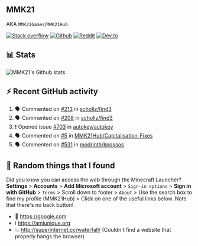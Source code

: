 ## MMK21
AKA `MMK21Games`/`MMK21Hub`

[![Stack overflow](https://img.shields.io/badge/Stack_Overflow-FE7A16?style=for-the-badge&logo=stack-overflow&logoColor=white)](https://stackoverflow.com/users/11519302/mmk21)
[![Github](https://img.shields.io/badge/GitHub-100000?style=for-the-badge&logo=github&logoColor=white)](https://github.com/MMK21Hub)
[![Reddit](https://img.shields.io/badge/Reddit-FF4500?style=for-the-badge&logo=reddit&logoColor=white)](https://www.reddit.com/user/mmk21games)
[![Dev.to](https://img.shields.io/badge/dev.to-0A0A0A?style=for-the-badge&logo=dev.to&logoColor=white)](https://dev.to/mmk21)

## 📊 Stats 

![MMK21's Github stats](https://github-readme-stats.vercel.app/api?username=MMK21Hub&show_icons=true&theme=dark&bg_color=171b22&text_color=CCCCCC&hide_border=true)

## ⚡ Recent GitHub activity

<!--START_SECTION:activity-->
1. 🗣 Commented on [#213](https://github.com/schollz/find3/issues/213) in [schollz/find3](https://github.com/schollz/find3)
2. 🗣 Commented on [#208](https://github.com/schollz/find3/issues/208) in [schollz/find3](https://github.com/schollz/find3)
3. ❗️ Opened issue [#703](https://github.com/autokey/autokey/issues/703) in [autokey/autokey](https://github.com/autokey/autokey)
4. 🗣 Commented on [#5](https://github.com/MMK21Hub/Capitalisation-Fixes/issues/5) in [MMK21Hub/Capitalisation-Fixes](https://github.com/MMK21Hub/Capitalisation-Fixes)
5. 🗣 Commented on [#531](https://github.com/modrinth/knossos/issues/531) in [modrinth/knossos](https://github.com/modrinth/knossos)
<!--END_SECTION:activity-->

## 🙂 Random things that I found

Did you know you can access the web through the Minecraft Launcher? **Settings** > **Accounts** > **Add Microsoft account** > `Sign-in options` > **Sign in with GitHub** > `Terms` > Scroll down to footer > `About` > Use the search box to find my profile (MMK21Hub) > Click on one of the useful links below. Note that there's no back button!

* 🔎 <https://google.com>
* ℹ️ <https://amiunique.org>
* 💥 <http://superinternet.cc/waterfall/> (Couldn't find a website that properly hangs the browser)
